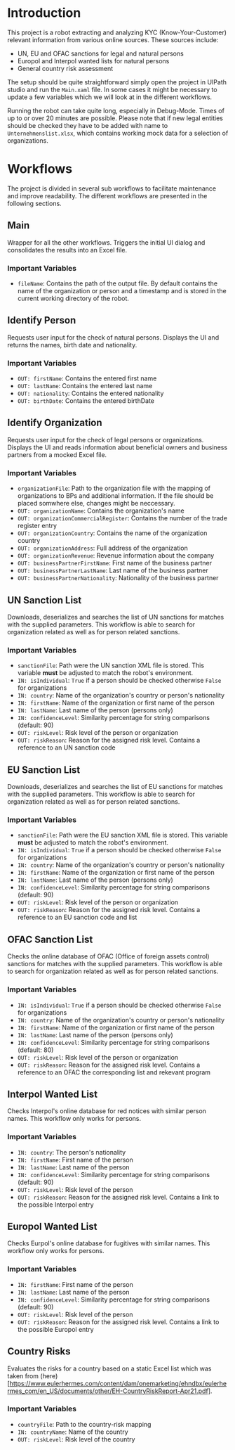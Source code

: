 # Introduction
This project is a robot extracting and analyzing KYC (Know-Your-Customer)
relevant information from various online sources. These sources include:
- UN, EU and OFAC sanctions for legal and natural persons
- Europol and Interpol wanted lists for natural persons
- General country risk assessment

The setup should be quite straightforward simply open the project in UIPath
studio and run the `Main.xaml` file. In some cases it might be necessary to
update a few variables which we will look at in the different workflows.

Running the robot can take quite long, especially in Debug-Mode. Times of up to
or over 20 minutes are possible. Please note that if new legal entities should
be checked they have to be added with name to `Unternehmenslist.xlsx`, which
contains working mock data for a selection of organizations.

# Workflows
The project is divided in several sub workflows to facilitate maintenance and
improve readability. The different workflows are presented in the following
sections.

## Main
Wrapper for all the other workflows. Triggers the initial UI dialog and
consolidates the results into an Excel file.

### Important Variables
- `fileName`: Contains the path of the output file. By default contains the name
of the organization or person and a timestamp and is stored in the current
working directory of the robot.

## Identify Person
Requests user input for the check of natural persons. Displays the UI and
returns the names, birth date and nationality.

### Important Variables
- `OUT: firstName`: Contains the entered first name
- `OUT: lastName`: Contains the entered last name
- `OUT: nationality`: Contains the entered nationality
- `OUT: birthDate`: Contains the entered birthDate

## Identify Organization
Requests user input for the check of legal persons or organizations. Displays
the UI and reads information about beneficial owners and business partners from
a mocked Excel file.

### Important Variables
- `organizationFile`: Path to the organization file with the mapping of
organizations to BPs and additional information. If the file should be placed
somwhere else, changes might be neccessary.
- `OUT: organizationName`: Contains the organization's name
- `OUT: organizationCommercialRegister`: Contains the number of the trade
register entry
- `OUT: organizationCountry`: Contains the name of the organization country
- `OUT: organizationAddress`: Full address of the organization
- `OUT: organizationRevenue`: Revenue information about the company
- `OUT: businessPartnerFirstName`: First name of the business partner
- `OUT: businessPartnerLastName`: Last name of the business partner
- `OUT: businessPartnerNationality`: Nationality of the business partner

## UN Sanction List
Downloads, deserializes and searches the list of UN sanctions for matches with
the supplied parameters. This workflow is able to search for organization
related as well as for person related sanctions.

### Important Variables
- `sanctionFile`: Path were the UN sanction XML file is stored.  This variable
**must** be adjusted to match the robot's environment.
- `IN: isIndividual`: `True` if a person should be checked otherwise `False` for
organizations
- `IN: country`: Name of the organization's country or person's nationality
- `IN: firstName`: Name of the organization or first name of the person
- `IN: lastName`: Last name of the person (persons only)
- `IN: confidenceLevel`: Similarity percentage for string comparisons
(default: 90)
- `OUT: riskLevel`: Risk level of the person or organization
- `OUT: riskReason`: Reason for the assigned risk level. Contains a reference to
an UN sanction code

## EU Sanction List
Downloads, deserializes and searches the list of EU sanctions for matches with
the supplied parameters. This workflow is able to search for organization
related as well as for person related sanctions.

### Important Variables
- `sanctionFile`: Path were the EU sanction XML file is stored. This variable
**must** be adjusted to match the robot's environment.
- `IN: isIndividual`: `True` if a person should be checked otherwise `False` for
organizations
- `IN: country`: Name of the organization's country or person's nationality
- `IN: firstName`: Name of the organization or first name of the person
- `IN: lastName`: Last name of the person (persons only)
- `IN: confidenceLevel`: Similarity percentage for string comparisons
(default: 90)
- `OUT: riskLevel`: Risk level of the person or organization
- `OUT: riskReason`: Reason for the assigned risk level. Contains a reference to
an EU sanction code and list

## OFAC Sanction List
Checks the online database of OFAC (Office of foreign assets control) sanctions
for matches with the supplied parameters. This workflow is able to search for
organization related as well as for person related sanctions.

### Important Variables
- `IN: isIndividual`: `True` if a person should be checked otherwise `False` for
organizations
- `IN: country`: Name of the organization's country or person's nationality
- `IN: firstName`: Name of the organization or first name of the person
- `IN: lastName`: Last name of the person (persons only)
- `IN: confidenceLevel`: Similarity percentage for string comparisons
(default: 80)
- `OUT: riskLevel`: Risk level of the person or organization
- `OUT: riskReason`: Reason for the assigned risk level. Contains a reference to
an OFAC the corresponding list and rekevant program

## Interpol Wanted List
Checks Interpol's online database for red notices with similar person names.
This workflow only works for persons.

### Important Variables
- `IN: country`: The person's nationality
- `IN: firstName`: First name of the person
- `IN: lastName`: Last name of the person
- `IN: confidenceLevel`: Similarity percentage for string comparisons
(default: 90)
- `OUT: riskLevel`: Risk level of the person
- `OUT: riskReason`: Reason for the assigned risk level. Contains a link to the
possible Interpol entry

## Europol Wanted List
Checks Eurpol's online database for fugitives with similar names. This workflow
only works for persons.

### Important Variables
- `IN: firstName`: First name of the person
- `IN: lastName`: Last name of the person
- `IN: confidenceLevel`: Similarity percentage for string comparisons
(default: 90)
- `OUT: riskLevel`: Risk level of the person
- `OUT: riskReason`: Reason for the assigned risk level. Contains a link to the
possible Europol entry

## Country Risks
Evaluates the risks for a country based on a static Excel list which was taken
from (here)[https://www.eulerhermes.com/content/dam/onemarketing/ehndbx/eulerhermes_com/en_US/documents/other/EH-CountryRiskReport-Apr21.pdf].

### Important Variables
- `countryFile`: Path to the country-risk mapping
- `IN: countryName`: Name of the country
- `OUT: riskLevel`: Risk level of the country
